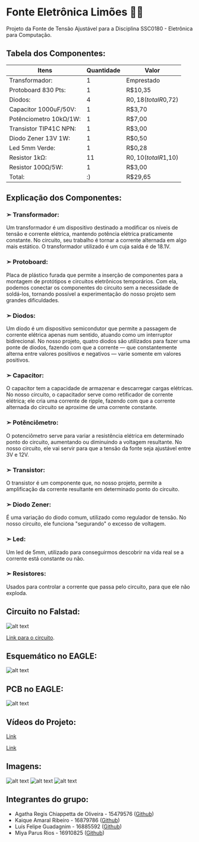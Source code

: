 # Fonte Eletrônica Limões 🍋🍋
Projeto da Fonte de Tensão Ajustável para a Disciplina SSC0180 - Eletrônica para Computação.

## Tabela dos Componentes:
| Itens      |  Quantidade   | Valor |
|------------|----------| ---- |
| Transformador: |    1  | Emprestado |
| Protoboard 830 Pts: | 1 | R$10,35 |
| Diodos: | 4 | R$0,18 (total R$0,72) |
| Capacitor 1000uF/50V: | 1 | R$3,70 |
| Potênciometro 10kΩ/1W: | 1 | R$7,00 |
| Transistor TIP41C NPN: | 1 | R$3,00 |
| Diodo Zener 13V 1W: |1 | R$0,50 |
| Led 5mm Verde: |1 | R$0,28 |
| Resistor 1kΩ: |11 | R$0,10 (total R$1,10) |
| Resistor 100Ω/5W: |1 | R$3,00 |
| Total: |:) | R$29,65 |

## Explicação dos Componentes:
### ➣ Transformador:
Um transformador é um dispositivo destinado a modificar os níveis de tensão e corrente elétrica, mantendo potência elétrica praticamente constante. No circuito, seu trabalho é tornar a corrente alternada em algo mais estático. O transformador utilizado é um cuja saída é de 18.1V.

### ➣ Protoboard:
Placa de plástico furada que permite a inserção de componentes para a montagem de protótipos e circuitos eletrônicos temporários. Com ela, podemos conectar os componentes do circuito sem a necessidade de soldá-los, tornando possível a experimentação do nosso projeto sem grandes dificuldades.

### ➣ Diodos:
Um díodo é um dispositivo semicondutor que permite a passagem de corrente elétrica apenas num sentido, atuando como um interruptor bidirecional. No nosso projeto, quatro diodos são utilizados para fazer uma ponte de diodos, fazendo com que a corrente — que constantemente alterna entre valores positivos e negativos — varie somente em valores positivos.

### ➣ Capacitor:
O capacitor tem a capacidade de armazenar e descarregar cargas elétricas. No nosso circuito, o capacitador serve como retificador de corrente elétrica; ele cria uma corrente de ripple, fazendo com que a corrente alternada do circuito se aproxime de uma corrente constante.

### ➣ Potênciômetro:
O potenciômetro serve para variar a resistência elétrica em determinado ponto do circuito, aumentando ou diminuindo a voltagem resultante. No nosso circuito, ele vai servir para que a tensão da fonte seja ajustável entre 3V e 12V.

### ➣ Transistor:
O transistor é um componente que, no nosso projeto, permite a amplificação da corrente resultante em determinado ponto do circuito.

### ➣ Diodo Zener:
É uma variação do diodo comum, utilizado como regulador de tensão. No nosso circuito, ele funciona "segurando" o excesso de voltagem.

### ➣ Led:
Um led de 5mm, utilizado para conseguirmos descobrir na vida real se a corrente está constante ou não.

### ➣ Resistores:
Usados para controlar a corrente que passa pelo circuito, para que ele não exploda.

## Circuito no Falstad:

![alt text](https://github.com/agathaicmc/fonteeletronicalimoes/blob/main/imagens/falstad.png "Circuito no Falstad")

[Link para o circuito](https://tinyurl.com/24h3bhtu).

## Esquemático no EAGLE:

![alt text](https://github.com/agathaicmc/fonteeletronicalimoes/blob/main/imagens/eagleesquematico.jpeg "Esquemático no Eagle")

## PCB no EAGLE:

![alt text](https://github.com/agathaicmc/fonteeletronicalimoes/blob/main/imagens/eaglepcb.jpeg "PCB no Eagle")

## Vídeos do Projeto:
[Link](https://youtu.be/QBP6fU9tdMA)

[Link](https://youtube.com/shorts/xXgkoYUCxDY)

## Imagens:
![alt text](https://github.com/agathaicmc/fonteeletronicalimoes/blob/main/imagens/imagem1.jpeg "Foto do Circuito")
![alt text](https://github.com/agathaicmc/fonteeletronicalimoes/blob/main/imagens/imagem2.jpeg "Foto do Circuito")
![alt text](https://github.com/agathaicmc/fonteeletronicalimoes/blob/main/imagens/imagem3.jpeg "Foto do Circuito")

## Integrantes do grupo:
- Agatha Regis Chiappetta de Oliveira - 15479576 ([Github](https://github.com/agathaicmc))
- Kaique Amaral Ribeiro - 16879786 ([Github](https://github.com/Kaique-Amaral))
- Luís Felipe Guadagnim - 16885592 ([Github](https://github.com/luisguada))
- Miya Parus Rios - 16910825 ([Github](https://github.com/MiyaMango))
